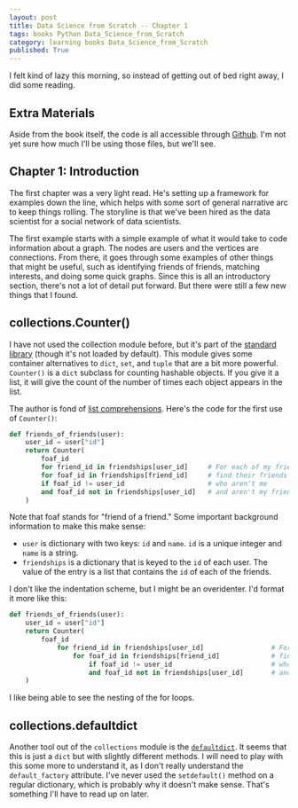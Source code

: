 ```yaml
---
layout: post
title: Data Science from Scratch -- Chapter 1
tags: books Python Data_Science_from_Scratch
category: learning books Data_Science_from_Scratch
published: True
---
```


I felt kind of lazy this morning, so instead of getting out of bed right away, I did some reading.

## Extra Materials

Aside from the book itself, the code is all accessible through [Github](https://github.com/joelgrus/data-science-from-scratch). I'm not yet sure how much I'll be using those files, but we'll see.

## Chapter 1: Introduction

The first chapter was a very light read. He's setting up a framework for examples down the line, which helps with some sort of general narrative arc to keep things rolling. The storyline is that we've been hired as the data scientist for a social network of data scientists.

The first example starts with a simple example of what it would take to code information about a graph. The nodes are users and the vertices are connections. From there, it goes through some examples of other things that might be useful, such as identifying friends of friends, matching interests, and doing some quick graphs. Since this is all an introductory section, there's not a lot of detail put forward. But there were still a few new things that I found.

## collections.Counter()

I have not used the collection module before, but it's part of the [standard library](https://docs.python.org/3.7/library/collections.html) (though it's not loaded by default). This module gives some container alternatives to ```dict```, ```set```, and ```tuple``` that are a bit more powerful. ```Counter()``` is a ```dict``` subclass for counting hashable objects. If you give it a list, it will give the count of the number of times each object appears in the list.

The author is fond of [list comprehensions](https://docs.python.org/3/tutorial/datastructures.html#list-comprehensions). Here's the code for the first use of ```Counter()```:

```Python
def friends_of_friends(user):
    user_id = user["id"]
    return Counter(
        foaf_id
        for friend_id in friendships[user_id]     # For each of my friends,
        for foaf_id in friendships[friend_id]     # find their friends
        if foaf_id != user_id                     # who aren't me
        and foaf_id not in friendships[user_id]   # and aren't my friends.
    )
```

Note that foaf stands for "friend of a friend." Some important background information to make this make sense:

- ```user``` is dictionary with two keys: ```id``` and ```name```. ```id``` is a unique integer and ```name``` is a string.
- ```friendships``` is a dictionary that is keyed to the ```id``` of each user. The value of the entry is a list that contains the ```id``` of each of the friends.

I don't like the indentation scheme, but I might be an overidenter. I'd format it more like this:

```Python
def friends_of_friends(user):
    user_id = user["id"]
    return Counter(
        foaf_id
            for friend_id in friendships[user_id]                 # For each of my friends,
                for foaf_id in friendships[friend_id]             # find their friends
                    if foaf_id != user_id                         # who aren't me
                    and foaf_id not in friendships[user_id]       # and aren't my friends.
    )
```

I like being able to see the nesting of the for loops.

## collections.defaultdict

Another tool out of the ```collections``` module is the [```defaultdict```](https://docs.python.org/2/library/collections.html#collections.defaultdict). It seems that this is just a ```dict``` but with slightly different methods. I will need to play with this some more to understand it, as I don't really understand the ```default_factory``` attribute. I've never used the ```setdefault()``` method on a regular dictionary, which is probably why it doesn't make sense. That's something I'll have to read up on later.
